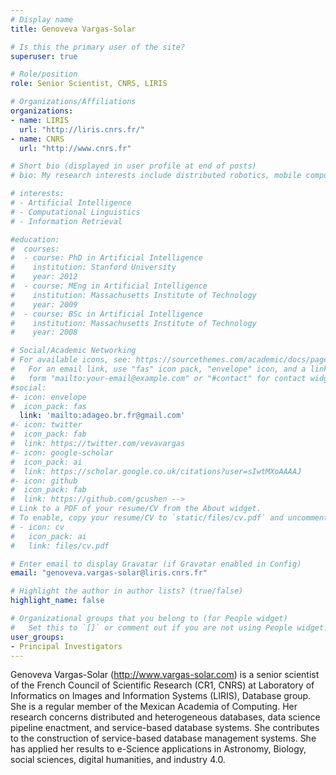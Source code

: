 ```yaml
---
# Display name
title: Genoveva Vargas-Solar

# Is this the primary user of the site?
superuser: true

# Role/position
role: Senior Scientist, CNRS, LIRIS

# Organizations/Affiliations
organizations:
- name: LIRIS
  url: "http://liris.cnrs.fr/"
- name: CNRS
  url: "http://www.cnrs.fr"

# Short bio (displayed in user profile at end of posts)
# bio: My research interests include distributed robotics, mobile computing and programmable matter. -->

# interests:
# - Artificial Intelligence
# - Computational Linguistics
# - Information Retrieval

#education:
#  courses:
#  - course: PhD in Artificial Intelligence
#    institution: Stanford University
#    year: 2012
#  - course: MEng in Artificial Intelligence
#    institution: Massachusetts Institute of Technology
#    year: 2009
#  - course: BSc in Artificial Intelligence
#    institution: Massachusetts Institute of Technology
#    year: 2008

# Social/Academic Networking
# For available icons, see: https://sourcethemes.com/academic/docs/page-builder/#icons
#   For an email link, use "fas" icon pack, "envelope" icon, and a link in the
#   form "mailto:your-email@example.com" or "#contact" for contact widget.
#social:
#- icon: envelope
#  icon_pack: fas
  link: 'mailto:adageo.br.fr@gmail.com'
#- icon: twitter
#  icon_pack: fab
#  link: https://twitter.com/vevavargas
#- icon: google-scholar
#  icon_pack: ai
#  link: https://scholar.google.co.uk/citations?user=sIwtMXoAAAAJ
#- icon: github
#  icon_pack: fab
#  link: https://github.com/gcushen -->
# Link to a PDF of your resume/CV from the About widget.
# To enable, copy your resume/CV to `static/files/cv.pdf` and uncomment the lines below.
# - icon: cv
#   icon_pack: ai
#   link: files/cv.pdf

# Enter email to display Gravatar (if Gravatar enabled in Config)
email: "genoveva.vargas-solar@liris.cnrs.fr"

# Highlight the author in author lists? (true/false)
highlight_name: false

# Organizational groups that you belong to (for People widget)
#   Set this to `[]` or comment out if you are not using People widget.
user_groups:
- Principal Investigators
---
```

Genoveva Vargas-Solar (http://www.vargas-solar.com) is a senior scientist of the French Council of Scientific Research (CR1, CNRS) at Laboratory of Informatics on Images and Information Systems (LIRIS), Database group. She is a regular member of the Mexican Academia of Computing. Her research concerns distributed and heterogeneous databases, data science pipeline enactment, and service-based database systems. She contributes to the construction of service-based database management systems. She has applied her results to e-Science applications in Astronomy, Biology, social sciences, digital humanities, and industry 4.0.
